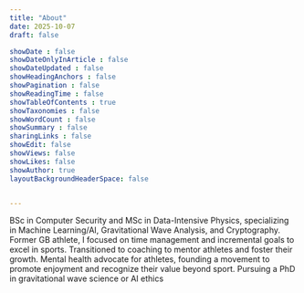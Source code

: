 ```yaml
---
title: "About"
date: 2025-10-07
draft: false

showDate : false
showDateOnlyInArticle : false
showDateUpdated : false
showHeadingAnchors : false
showPagination : false
showReadingTime : false
showTableOfContents : true
showTaxonomies : false 
showWordCount : false
showSummary : false
sharingLinks : false
showEdit: false
showViews: false
showLikes: false
showAuthor: true
layoutBackgroundHeaderSpace: false


---
```


BSc in Computer Security and MSc in Data-Intensive Physics, specializing in Machine Learning/AI, Gravitational Wave Analysis, and Cryptography. Former GB athlete, I focused on time management and incremental goals to excel in sports. Transitioned to coaching to mentor athletes and foster their growth. Mental health advocate for athletes, founding a movement to promote enjoyment and recognize their value beyond sport. Pursuing a PhD in gravitational wave science or AI ethics
